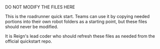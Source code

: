 DO NOT MODIFY THE FILES HERE

This is the roadrunner quick start. Teams can use it by copying needed portions into their own 
robot folders as a starting point, but these files should never be modified.

It is Reign's lead coder who should refresh these files as needed from the official quickstart repo.

